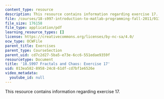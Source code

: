 ```yaml
---
content_type: resource
description: This resource contains information regarding exercise 17.
file: /courses/18-s997-introduction-to-matlab-programming-fall-2011/013ea582895824c861dfcd7bf1e6526e_MIT18_S997F11_Exercise_17.pdf
file_size: 176158
file_type: application/pdf
learning_resource_types: []
license: https://creativecommons.org/licenses/by-nc-sa/4.0/
ocw_type: OCWFile
parent_title: Exercises
parent_type: CourseSection
parent_uid: cd7c2d27-5ba5-e73e-6cc6-551edae9359f
resourcetype: Document
title: '18.S997 Fractals and Chaos: Exercise 17'
uid: 013ea582-8958-24c8-61df-cd7bf1e6526e
video_metadata:
  youtube_id: null
---
```

This resource contains information regarding exercise 17.